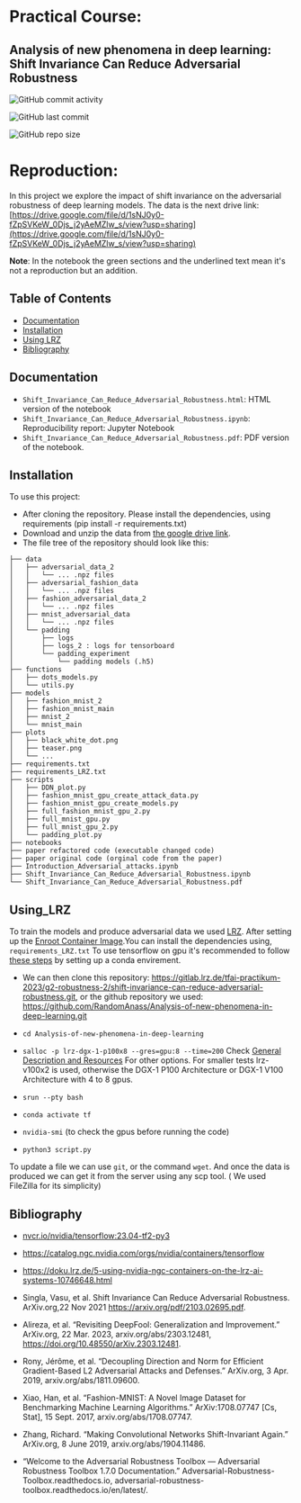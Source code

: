 # Practical Course:
## Analysis of new phenomena in deep learning: Shift Invariance Can Reduce Adversarial Robustness

![GitHub commit activity](https://img.shields.io/github/commit-activity/y/RandomAnass/Analysis-of-new-phenomena-in-deep-learning)

![GitHub last commit](https://img.shields.io/github/last-commit/RandomAnass/Analysis-of-new-phenomena-in-deep-learning)

![GitHub repo size](https://img.shields.io/github/repo-size/RandomAnass/Analysis-of-new-phenomena-in-deep-learning)


# Reproduction:

In this project we explore the impact of shift invariance on the adversarial robustness of deep learning models.
The data is the next drive link: [https://drive.google.com/file/d/1sNJ0y0-fZpSVKeW_0Djs_j2yAeMZlw_s/view?usp=sharing](https://drive.google.com/file/d/1sNJ0y0-fZpSVKeW_0Djs_j2yAeMZlw_s/view?usp=sharing)

**Note**: In the notebook the green sections and the underlined text mean it's not a reproduction but an addition.

## Table of Contents
- [Documentation](##Documentation)
- [Installation](##Installation)
- [Using LRZ](##Using_LRZ)
- [Bibliography](##Bibliography)



## Documentation
- `Shift_Invariance_Can_Reduce_Adversarial_Robustness.html`: HTML version of the notebook
- `Shift_Invariance_Can_Reduce_Adversarial_Robustness.ipynb`: Reproducibility report: Jupyter Notebook
- `Shift_Invariance_Can_Reduce_Adversarial_Robustness.pdf`: PDF version of the notebook.


## Installation
To use this project: 
- After cloning the repository. Please install the dependencies, using requirements (pip install -r requirements.txt)
- Download and unzip the data from [the google drive link](https://drive.google.com/file/d/1sNJ0y0-fZpSVKeW_0Djs_j2yAeMZlw_s/view?usp=sharing).
- The file tree of the repository should look like this:
```
├── data
│   ├── adversarial_data_2
│   │   └── ... .npz files
│   ├── adversarial_fashion_data
│   │   └── ... .npz files
│   ├── fashion_adversarial_data_2
│   │   └── ... .npz files
│   ├── mnist_adversarial_data
│   │   └── ... .npz files
│   └── padding
│       ├── logs
│       ├── logs_2 : logs for tensorboard
│       └── padding_experiment
│           └── padding models (.h5)
├── functions
│   ├── dots_models.py
│   └── utils.py
├── models
│   ├── fashion_mnist_2
│   ├── fashion_mnist_main
│   ├── mnist_2
│   └── mnist_main
├── plots
│   ├── black_white_dot.png
│   ├── teaser.png
│   └── ...
├── requirements.txt
├── requirements_LRZ.txt
├── scripts
│   ├── DDN_plot.py
│   ├── fashion_mnist_gpu_create_attack_data.py
│   ├── fashion_mnist_gpu_create_models.py
│   ├── full_fashion_mnist_gpu_2.py
│   ├── full_mnist_gpu.py
│   ├── full_mnist_gpu_2.py
│   └── padding_plot.py
├── notebooks
├── paper refactored code (executable changed code)
├── paper original code (orginal code from the paper)
├── Introduction_Adversarial_attacks.ipynb
├── Shift_Invariance_Can_Reduce_Adversarial_Robustness.ipynb
└── Shift_Invariance_Can_Reduce_Adversarial_Robustness.pdf
```
## Using_LRZ
To train the models and produce adversarial data we used [LRZ](https://doku.lrz.de/lrz-ai-systems-11484278.html). After setting up the [Enroot Container Image](https://doku.lrz.de/5-using-nvidia-ngc-containers-on-the-lrz-ai-systems-10746648.html).You can install the dependencies using, `requirements_LRZ.txt` 
To use tensorflow on gpu it's recommended to follow [these steps](https://www.tensorflow.org/install/pip) by setting up a conda envirement.

* We can then clone this repository: https://gitlab.lrz.de/tfai-practikum-2023/g2-robustness-2/shift-invariance-can-reduce-adversarial-robustness.git, or the github repository we used: 
https://github.com/RandomAnass/Analysis-of-new-phenomena-in-deep-learning.git
* `cd Analysis-of-new-phenomena-in-deep-learning`

* `salloc -p lrz-dgx-1-p100x8 --gres=gpu:8 --time=200`
Check [General Description and Resources](https://doku.lrz.de/1-general-description-and-resources-10746641.html) For other options. For smaller tests lrz-v100x2 is used, otherwise the DGX-1 P100 Architecture or DGX-1 V100 Architecture with 4 to 8 gpus.

* `srun --pty bash`

* `conda activate tf`

* `nvidia-smi` (to check the gpus before running the code)

* `python3 script.py`

To update a file we can use `git`, or the command `wget`.
And once the data is produced we can get it from the server using any scp tool. ( We used FileZilla for its simplicity)






## Bibliography

   - [nvcr.io/nvidia/tensorflow:23.04-tf2-py3](http://nvcr.io/nvidia/tensorflow:23.04-tf2-py3)

  - https://catalog.ngc.nvidia.com/orgs/nvidia/containers/tensorflow

  -  https://doku.lrz.de/5-using-nvidia-ngc-containers-on-the-lrz-ai-systems-10746648.html
  - Singla, Vasu, et al. Shift Invariance Can Reduce Adversarial Robustness. ArXiv.org,22 Nov 2021 https://arxiv.org/pdf/2103.02695.pdf.

   - Alireza, et al. “Revisiting DeepFool: Generalization and Improvement.” ArXiv.org, 22 Mar. 2023, arxiv.org/abs/2303.12481, https://doi.org/10.48550/arXiv.2303.12481.

   - Rony, Jérôme, et al. “Decoupling Direction and Norm for Efficient Gradient-Based L2 Adversarial Attacks and Defenses.” ArXiv.org, 3 Apr. 2019, arxiv.org/abs/1811.09600.

   - Xiao, Han, et al. “Fashion-MNIST: A Novel Image Dataset for Benchmarking Machine Learning Algorithms.” ArXiv:1708.07747 [Cs, Stat], 15 Sept. 2017, arxiv.org/abs/1708.07747.

   - Zhang, Richard. “Making Convolutional Networks Shift-Invariant Again.” ArXiv.org, 8 June 2019, arxiv.org/abs/1904.11486.

   - “Welcome to the Adversarial Robustness Toolbox — Adversarial Robustness Toolbox 1.7.0 Documentation.” Adversarial-Robustness-Toolbox.readthedocs.io, adversarial-robustness-toolbox.readthedocs.io/en/latest/.